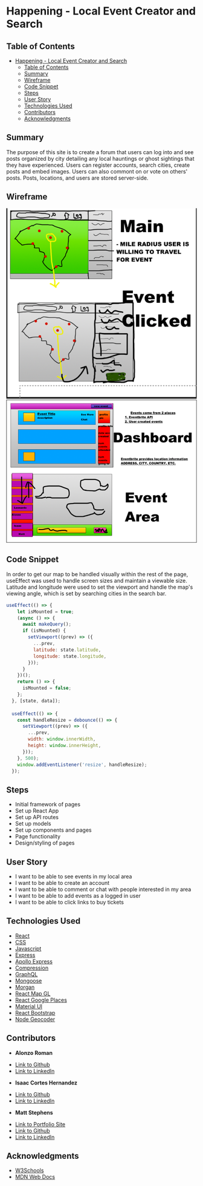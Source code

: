 # Happening - Local Event Creator and Search

## Table of Contents

- [Happening - Local Event Creator and Search](#happening---local-event-creator-and-search)
  - [Table of Contents](#table-of-contents)
  - [Summary](#summary)
  - [Wireframe](#wireframe)
  - [Code Snippet](#code-snippet)
  - [Steps](#steps)
  - [User Story](#user-story)
  - [Technologies Used](#technologies-used)
  - [Contributors](#contributors)
  - [Acknowledgments](#acknowledgments)

## Summary

The purpose of this site is to create a forum that users can log into and see posts organized by city detailing any local hauntings or ghost sightings that they have experienced. Users can register accounts, search cities, create posts and embed images. Users can also commont on or vote on others' posts. Posts, locations, and users are stored server-side.

## Wireframe

![Image](./wireframe/wireframe1.png)
![Image](./wireframe/wireframe4.png)

## Code Snippet
In order to get our map to be handled visually within the rest of the page, useEffect was used to handle screen sizes and maintain a viewable size. Latitude and longitude were used to set the viewport and handle the map's viewing angle, which is set by searching cities in the search bar. 

```Javascript
useEffect(() => {
    let isMounted = true;
    (async () => {
      await makeQuery();
      if (isMounted) {
        setViewport((prev) => ({
          ...prev,
          latitude: state.latitude,
          longitude: state.longitude,
        }));
      }
    })();
    return () => {
      isMounted = false;
    };
  }, [state, data]);

  useEffect(() => {
    const handleResize = debounce(() => {
      setViewport((prev) => ({
        ...prev,
        width: window.innerWidth,
        height: window.innerHeight,
      }));
    }, 500);
    window.addEventListener('resize', handleResize);
  });

```


## Steps

- Initial framework of pages
- Set up React App
- Set up API routes
- Set up models
- Set up components and pages
- Page functionality
- Design/styling of pages

## User Story

- I want to be able to see events in my local area
- I want to be able to create an account
- I want to be able to comment or chat with people interested in my area
- I want to be able to add events as a logged in user
- I want to be able to click links to buy tickets


## Technologies Used

- [React](https://reactjs.org/)
- [CSS](https://developer.mozilla.org/en-US/docs/Web/CSS)
- [Javascript](https://developer.mozilla.org/en-US/docs/Web/JavaScript)
- [Express](https://expressjs.com/)
- [Apollo Express](https://www.npmjs.com/package/apollo-server-express)
- [Compression](https://www.npmjs.com/package/compression)
- [GraphQL](https://graphql.org/)
- [Mongoose](https://www.npmjs.com/package/mongoose)
- [Morgan](https://www.npmjs.com/package/morgan)
- [React Map GL](https://visgl.github.io/react-map-gl/)
- [React Google Places](https://www.npmjs.com/package/react-google-places-autocomplete)
- [Material UI](https://mui.com/)
- [React Bootstrap](https://react-bootstrap.github.io/)
- [Node Geocoder](https://www.npmjs.com/package/node-geocoder)


## Contributors

- **Alonzo Roman**

* [Link to Github](https://github.com/alonzofroman)
* [Link to LinkedIn](https://www.linkedin.com/)

- **Isaac Cortes Hernandez**

* [Link to Github](https://github.com/icortes)
* [Link to LinkedIn](https://www.linkedin.com/in/cortes-isaac)


- **Matt Stephens**

* [Link to Portfolio Site](https://mstephen19.github.io)
* [Link to Github](https://github.com/mstephen19)
* [Link to LinkedIn](https://www.linkedin.com/in/mstephen19/)


## Acknowledgments

- [W3Schools](https://www.w3schools.com/)
- [MDN Web Docs](https://developer.mozilla.org/en-US/)